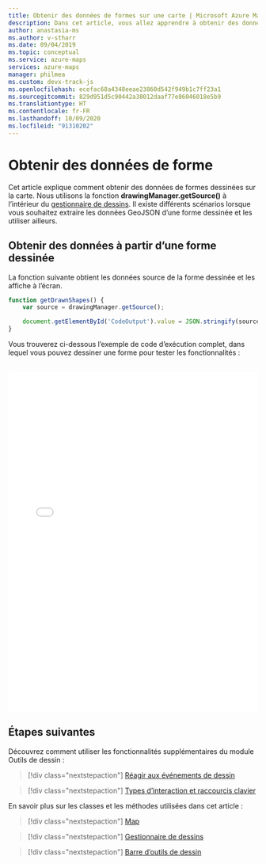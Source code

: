 ```yaml
---
title: Obtenir des données de formes sur une carte | Microsoft Azure Maps
description: Dans cet article, vous allez apprendre à obtenir des données de formes dessinées sur une carte à l’aide du SDK web Microsoft Azure Maps.
author: anastasia-ms
ms.author: v-stharr
ms.date: 09/04/2019
ms.topic: conceptual
ms.service: azure-maps
services: azure-maps
manager: philmea
ms.custom: devx-track-js
ms.openlocfilehash: ecefac68a4348eeae23860d542f949b1c7ff23a1
ms.sourcegitcommit: 829d951d5c90442a38012daaf77e86046018e5b9
ms.translationtype: HT
ms.contentlocale: fr-FR
ms.lasthandoff: 10/09/2020
ms.locfileid: "91310202"
---
```

# <a name="get-shape-data"></a>Obtenir des données de forme

Cet article explique comment obtenir des données de formes dessinées sur la carte. Nous utilisons la fonction **drawingManager.getSource()** à l’intérieur du [gestionnaire de dessins](https://docs.microsoft.com/javascript/api/azure-maps-drawing-tools/atlas.drawing.drawingmanager#getsource--). Il existe différents scénarios lorsque vous souhaitez extraire les données GeoJSON d’une forme dessinée et les utiliser ailleurs.  


## <a name="get-data-from-drawn-shape"></a>Obtenir des données à partir d’une forme dessinée

La fonction suivante obtient les données source de la forme dessinée et les affiche à l’écran. 

```javascript
function getDrawnShapes() {
    var source = drawingManager.getSource();

    document.getElementById('CodeOutput').value = JSON.stringify(source.toJson(), null, '    ');
}
```

Vous trouverez ci-dessous l’exemple de code d’exécution complet, dans lequel vous pouvez dessiner une forme pour tester les fonctionnalités :

<br/>

<iframe height="686" title="Obtenir des données de forme" src="//codepen.io/azuremaps/embed/xxKgBVz/?height=265&theme-id=0&default-tab=result" frameborder='no' loading="lazy" allowtransparency="true" allowfullscreen="true" style='width: 100%;'>Consultez le stylet <a href='https://codepen.io/azuremaps/pen/xxKgBVz/'>Get shape data</a> (Obtenir des données de forme) Azure Maps (<a href='https://codepen.io/azuremaps'>@azuremaps</a>) sur le site <a href='https://codepen.io'>CodePen</a>.
</iframe>


## <a name="next-steps"></a>Étapes suivantes

Découvrez comment utiliser les fonctionnalités supplémentaires du module Outils de dessin :

> [!div class="nextstepaction"]
> [Réagir aux événements de dessin](drawing-tools-events.md)

> [!div class="nextstepaction"]
> [Types d’interaction et raccourcis clavier](drawing-tools-interactions-keyboard-shortcuts.md)

En savoir plus sur les classes et les méthodes utilisées dans cet article :

> [!div class="nextstepaction"]
> [Map](https://docs.microsoft.com/javascript/api/azure-maps-control/atlas.map)

> [!div class="nextstepaction"]
> [Gestionnaire de dessins](https://docs.microsoft.com/javascript/api/azure-maps-drawing-tools/atlas.drawing.drawingmanager)

> [!div class="nextstepaction"]
> [Barre d’outils de dessin](https://docs.microsoft.com/javascript/api/azure-maps-drawing-tools/atlas.control.drawingtoolbar)
